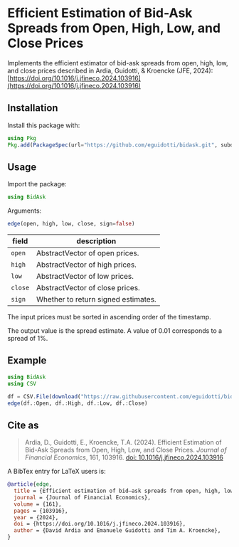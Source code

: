 # Efficient Estimation of Bid-Ask Spreads from Open, High, Low, and Close Prices

Implements the efficient estimator of bid-ask spreads from open, high, low, and close prices described in Ardia, Guidotti, & Kroencke (JFE, 2024): [https://doi.org/10.1016/j.jfineco.2024.103916](https://doi.org/10.1016/j.jfineco.2024.103916)

## Installation

Install this package with:

```julia
using Pkg
Pkg.add(PackageSpec(url="https://github.com/eguidotti/bidask.git", subdir="julia/"))
```

## Usage

Import the package:

```julia
using BidAsk
```

Arguments:

```julia
edge(open, high, low, close, sign=false)
```

| field   | description                         |
| ------- | ----------------------------------- |
| `open`  | AbstractVector of open prices.      |
| `high`  | AbstractVector of high prices.      |
| `low`   | AbstractVector of low prices.       |
| `close` | AbstractVector of close prices.     |
| `sign`  | Whether to return signed estimates. |

The input prices must be sorted in ascending order of the timestamp.

The output value is the spread estimate. A value of 0.01 corresponds to a spread of 1%.

## Example

```julia
using BidAsk
using CSV

df = CSV.File(download("https://raw.githubusercontent.com/eguidotti/bidask/main/pseudocode/ohlc.csv"))
edge(df.:Open, df.:High, df.:Low, df.:Close)    
```

## Cite as

> Ardia, D., Guidotti, E., Kroencke, T.A. (2024). Efficient Estimation of Bid-Ask Spreads from Open, High, Low, and Close Prices. *Journal of Financial Economics*, 161, 103916. [doi: 10.1016/j.jfineco.2024.103916](https://doi.org/10.1016/j.jfineco.2024.103916)

A BibTex  entry for LaTeX users is:

```bibtex
@article{edge,
  title = {Efficient estimation of bid–ask spreads from open, high, low, and close prices},
  journal = {Journal of Financial Economics},
  volume = {161},
  pages = {103916},
  year = {2024},
  doi = {https://doi.org/10.1016/j.jfineco.2024.103916},
  author = {David Ardia and Emanuele Guidotti and Tim A. Kroencke},
}
```

